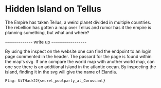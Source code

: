 # Hidden Island on Tellus
The Empire has taken Tellus, a weird planet divided in multiple countries. The rebellion has gotten a map over Tellus and rumor has it the empire is planning something, but what and where? 

-------------- write up ------------------

By using the inspect on the website one can find the endpoint to an login page commented in the header. The passord for the page is found within the map's svg. If one compare the world map with another world map, can one see there is an additional island in the atlantic ocean. By inspecting the island, finding it in the svg will give the name of Elandia. 


```Flag: UiTHack22{secret_poolparty_at_Coruscant}```